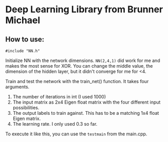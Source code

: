 # Deep Learning Library from Brunner Michael

## How to use:
`#include "NN.h"`

Initialize NN with the network dimensions. `NN(2,4,1)` did work for me and makes the most sense for XOR.
You can change the middle value, the dimension of the hidden layer, but it didn't converge for me for <4.

Train and test the network with the train_net() function. It takes four arguments.
1. The number of iterations in int (I used 1000)
2. The input matrix as 2x4 Eigen float matrix with the four different input possibilities.
3. The output labels to train against. This has to be a matching 1x4 float Eigen matrix.
4. The learning rate. I only used 0.3 so far.

To execute it like this, you can use the `testmain` from the main.cpp.